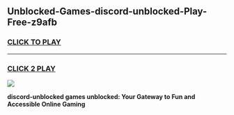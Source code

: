 
## Unblocked-Games-discord-unblocked-Play-Free-z9afb
<h3>
<a href="https://premium76.site?title=discord-unblocked&ref=09A">CLICK TO PLAY</a></h3>
<hr>

<h3>
<a href="https://premium76.site?title=discord-unblocked&ref=09A">CLICK 2 PLAY</a>
  
</h3>

<a href="https://premium76.site?title=discord-unblocked&ref=09A"><img src="https://clearcache.store/games.png"></a>


**discord-unblocked games unblocked: Your Gateway to Fun and Accessible Online Gaming**
